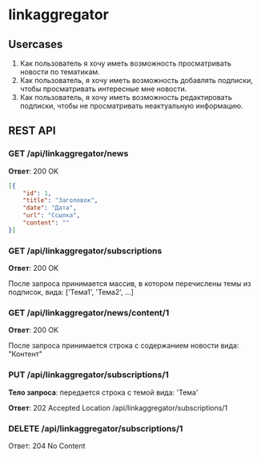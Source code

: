 # linkaggregator

## Usercases

1. Как пользователь я хочу иметь возможность просматривать новости по тематикам.
1. Как пользователь, я хочу иметь возможность добавлять подписки, чтобы просматривать интересные мне новости.
1. Как пользователь, я хочу иметь возможность редактировать подписки, чтобы не просматривать неактуальную информацию.

## REST API

### GET /api/linkaggregator/news

**Ответ**: 200 OK
```json
[{
    "id": 1, 
    "title": "Заголовок",
    "date": "Дата",
    "url": "Ссылка",
    "content": ""
}]
```

### GET /api/linkaggregator/subscriptions

**Ответ**: 200 OK

После запроса принимается массив, в котором перечислены темы из подписок, вида: ['Тема1', 'Тема2', ...]


### GET /api/linkaggregator/news/content/1

**Ответ**: 200 OK

После запроса принимается строка с содержанием новости вида: "Контент"


### PUT /api/linkaggregator/subscriptions/1

**Тело запроса**: передается строка с темой вида: 'Тема'

**Ответ**: 202 Accepted Location /api/linkaggregator/subscriptions/1


### DELETE /api/linkaggregator/subscriptions/1

Ответ: 204 No Content

